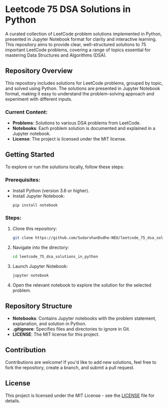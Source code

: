 # Leetcode 75 DSA Solutions in Python

A curated collection of LeetCode problem solutions implemented in Python, presented in Jupyter Notebook format for clarity and interactive learning. This repository aims to provide clear, well-structured solutions to 75 important LeetCode problems, covering a range of topics essential for mastering Data Structures and Algorithms (DSA).

## Repository Overview

This repository includes solutions for LeetCode problems, grouped by topic, and solved using Python. The solutions are presented in Jupyter Notebook format, making it easy to understand the problem-solving approach and experiment with different inputs.

### Current Content:
- **Problems**: Solutions to various DSA problems from LeetCode.
- **Notebooks**: Each problem solution is documented and explained in a Jupyter notebook.
- **License**: The project is licensed under the MIT license.

## Getting Started

To explore or run the solutions locally, follow these steps:

### Prerequisites:
- Install Python (version 3.6 or higher).
- Install Jupyter Notebook:  
  ```
  pip install notebook
  ```

### Steps:
1. Clone this repository:
   ```bash
   git clone https://github.com/SudarshanDudhe-NEU/leetcode_75_dsa_solutions_in_python.git
   ```
2. Navigate into the directory:
   ```bash
   cd leetcode_75_dsa_solutions_in_python
   ```
3. Launch Jupyter Notebook:
   ```bash
   jupyter notebook
   ```
4. Open the relevant notebook to explore the solution for the selected problem.

## Repository Structure

- **Notebooks**: Contains Jupyter notebooks with the problem statement, explanation, and solution in Python.
- **.gitignore**: Specifies files and directories to ignore in Git.
- **LICENSE**: The MIT license for this project.

## Contribution

Contributions are welcome! If you'd like to add new solutions, feel free to fork the repository, create a branch, and submit a pull request.

## License

This project is licensed under the MIT License - see the [LICENSE](LICENSE) file for details.
